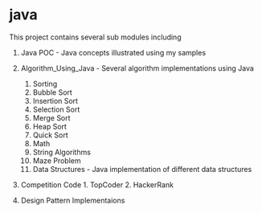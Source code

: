 java
====

This project contains several sub modules including
  1. Java POC - Java concepts illustrated using my samples
  2. Algorithm_Using_Java - Several algorithm implementations using Java 
      
      1. Sorting
        1. Bubble Sort
        2. Insertion Sort
        3. Selection Sort
        4. Merge Sort
        5. Heap Sort
        6. Quick Sort
      2. Math
      3. String Algorithms
      4. Maze Problem
      5. Data Structures - Java implementation of different data structures
  3. Competition Code
    1. TopCoder
    2. HackerRank
  4. Design Pattern Implementaions
  
    
